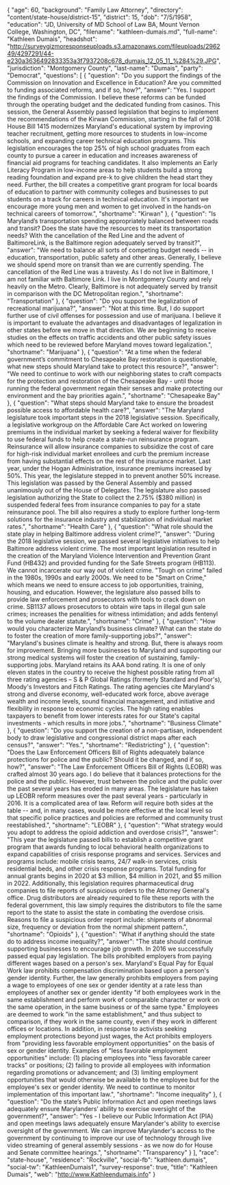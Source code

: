 {
  "age": 60,
  "background": "Family Law Attorney",
  "directory": "content/state-house/district-15",
  "district": 15,
  "dob": "7/5/1958",
  "education": "JD, University of MD School of Law BA, Mount Vernon College, Washington, DC",
  "filename": "kathleen-dumais.md",
  "full-name": "Kathleen Dumais",
  "headshot": "http://surveygizmoresponseuploads.s3.amazonaws.com/fileuploads/296249/4297291/44-e230a3636492833353a3f7937208c678_dumais_12_05_11_%284%29.JPG",
  "jurisdiction": "Montgomery County",
  "last-name": "Dumais",
  "party": "Democrat",
  "questions": [
    {
      "question": "Do you support the findings of the Commission on Innovation and Excellence in Education? Are you committed to funding associated reforms, and if so, how?",
      "answer": "Yes. I support the findings of the Commission. I believe these reforms can be funded through the operating budget and the dedicated funding from casinos. This session, the General Assembly passed legislation that begins to implement the recommendations of the Kirwan Commission, starting in the fall of 2018. House Bill 1415 modernizes Maryland's educational system by improving teacher recruitment, getting more resources to students in low-income schools, and expanding career technical education programs. This legislation encourages the top 25% of high school graduates from each county to pursue a career in education and increases awareness of financial aid programs for teaching candidates. It also implements an Early Literacy Program in low-income areas to help students build a strong reading foundation and expand pre-k to give children the head start they need. Further, the bill creates a competitive grant program for local boards of education to partner with community colleges and businesses to put students on a track for careers in technical education. It's important we encourage more young men and women to get involved in the hands-on technical careers of tomorrow.",
      "shortname": "Kirwan"
    },
    {
      "question": "Is Maryland’s transportation spending appropriately balanced between roads and transit? Does the state have the resources to meet its transportation needs? With the cancellation of the Red Line and the advent of BaltimoreLink, is the Baltimore region adequately served by transit?",
      "answer": "We need to balance all sorts of competing budget needs -- in education, transportation, public safety and other areas. Generally, I believe we should spend more on transit than we are currently spending. The cancellation of the Red Line was a travesty. As I do not live in Baltimore, I am not familiar with Baltimore Link. I live in Montgomery County and rely heavily on the Metro. Clearly, Baltimore is not adequately served by transit in comparison with the DC Metropolitan region.",
      "shortname": "Transportation"
    },
    {
      "question": "Do you support the legalization of recreational marijuana?",
      "answer": "Not at this time. But, I do support further use of civil offenses for possession and use of marijuana. I believe it is important to evaluate the advantages and disadvantages of legalization in other states before we move in that direction. We are beginning to receive studies on the effects on traffic accidents and other public safety issues which need to be reviewed before Maryland moves toward legalization.",
      "shortname": "Marijuana"
    },
    {
      "question": "At a time when the federal government’s commitment to Chesapeake Bay restoration is questionable, what new steps should Maryland take to protect this resource?",
      "answer": "We need to continue to work with our neighboring states to craft compacts for the protection and restoration of the Chesapeake Bay - until those running the federal government regain their senses and make protecting our environment and the bay priorities again.",
      "shortname": "Chesapeake Bay"
    },
    {
      "question": "What steps should Maryland take to ensure the broadest possible access to affordable health care?",
      "answer": "The Maryland legislature took important steps in the 2018 legislative session. Specifically, a legislative workgroup on the Affordable Care Act worked on lowering premiums in the individual market by seeking a federal waiver for flexibility to use federal funds to help create a state-run reinsurance program. Reinsurance will allow insurance companies to subsidize the cost of care for high-risk individual market enrollees and curb the premium increase from having substantial effects on the rest of the insurance market. Last year, under the Hogan Administration, insurance premiums increased by 50%. This year, the legislature stepped in to prevent another 50% increase. This legislation was passed by the General Assembly and passed unanimously out of the House of Delegates. The legislature also passed legislation authorizing the State to collect the 2.75% ($380 million) in suspended federal fees from insurance companies to pay for a state reinsurance pool. The bill also requires a study to explore further long-term solutions for the insurance industry and stabilization of individual market rates.",
      "shortname": "Health Care"
    },
    {
      "question": "What role should the state play in helping Baltimore address violent crime?",
      "answer": "During the 2018 legislative session, we passed several legislative initiatives to help Baltimore address violent crime. The most important legislation resulted in the creation of the Maryland Violence Intervention and Prevention Grant Fund (HB432) and provided funding for the Safe Streets program (HB113). We cannot incarcerate our way out of violent crime. \"Tough on crime\" failed in the 1980s, 1990s and early 2000s. We need to be \"Smart on Crime,\" which means we need to ensure access to job opportunities, training, housing, and education. However, the legislature also passed bills to provide law enforcement and prosecutors with tools to crack down on crime. SB1137 allows prosecutors to obtain wire taps in illegal gun sale crimes; increases the penalities for witness intimidation; and adds fentenyl to the volume dealer statute.",
      "shortname": "Crime"
    },
    {
      "question": "How would you characterize Maryland’s business climate? What can the state do to foster the creation of more family-supporting jobs?",
      "answer": "Maryland's busines climate is healthy and strong. But, there is always room for improvement. Bringing more businesses to Maryland and supporting our strong medical systems will foster the creation of sustaining, family-supporting jobs. Maryland retains its AAA bond rating. It is one of only eleven states in the country to receive the highest possible rating from all three rating agencies – S & P Global Ratings (formerly Standard and Poor's), Moody's Investors and Fitch Ratings. The rating agencies cite Maryland's strong and diverse economy, well-educated work force, above average wealth and income levels, sound financial management, and initiative and flexibility in response to economic cycles. The high rating enables taxpayers to benefit from lower interests rates for our State's capital investments - which results in more jobs.",
      "shortname": "Business Climate"
    },
    {
      "question": "Do you support the creation of a non-partisan, independent body to draw legislative and congressional district maps after each census?",
      "answer": "Yes.",
      "shortname": "Redistricting"
    },
    {
      "question": "Does the Law Enforcement Officers Bill of Rights adequately balance protections for police and the public? Should it be changed, and if so, how?",
      "answer": "The Law Enforcement Officers Bill of Rights (LEOBR) was crafted almost 30 years ago. I do believe that it balances protections for the police and the public. However, trust between the police and the public over the past several years has eroded in many areas. The legislature has taken up LEOBR reform measures over the past several years - particularly in 2016. It is a complicated area of law. Reform will require both sides at the table -- and, in many cases, would be more effective at the local level so that specific police practices and policies are reformed and community trust reestablished.",
      "shortname": "LEOBR"
    },
    {
      "question": "What strategy would you adopt to address the opioid addiction and overdose crisis?",
      "answer": "This year the legislature passed bills to establish a competitive grant program that awards funding to local behavioral health organizations to expand capabilities of crisis response programs and services. Services and programs include: mobile crisis teams, 24/7 walk-in services, crisis residential beds, and other crisis response programs. Total funding for annual grants begins in 2020 at $3 million, $4 million in 2021, and $5 million in 2022. Additionally, this legislation requires pharmaceutical drug companies to file reports of suspicious orders to the Attorney General's office. Drug distributors are already required to file these reports with the federal government, this law simply requires the distributors to file the same report to the state to assist the state in combating the overdose crisis. Reasons to file a suspicious order report include: shipments of abnormal size, frequency or deviation from the normal shipment pattern.",
      "shortname": "Opioids"
    },
    {
      "question": "What if anything should the state do to address income inequality?",
      "answer": "The state should continue supporting businesses to encourage job growth. In 2016 we successfully passed equal pay legislation. The bills prohibited employers from paying different wages based on a person's sex. Maryland's Equal Pay for Equal Work law prohibits compensation discrimination based upon a person's gender identity. Further, the law generally prohibits employers from paying a wage to employees of one sex or gender identity at a rate less than employees of another sex or gender identity \"if both employees work in the same establishment and perform work of comparable character or work on the same operation, in the same business or of the same type.\" Employees are deemed to work \"in the same establishment,\" and thus subject to comparison, if they work in the same county, even if they work in different offices or locations. In addition, in response to activists seeking employment protections beyond just wages, the Act prohibits employers from \"providing less favorable employment opportunities\" on the basis of sex or gender identity. Examples of \"less favorable employment opportunities\" include: (1) placing employees into \"less favorable career tracks\" or positions; (2) failing to provide all employees with information regarding promotions or advancement; and (3) limiting employment opportunities that would otherwise be available to the employee but for the employee's sex or gender identity. We need to continue to monitor implementation of this important law.",
      "shortname": "Income inequality"
    },
    {
      "question": "Do the state’s Public Information Act and open meetings laws adequately ensure Marylanders’ ability to exercise oversight of the government?",
      "answer": "Yes - I believe our Public Information Act (PIA) and open meetings laws adequately ensure Marylander's ability to exercise oversight of the government. We can improve Marylander's access to the government by continuing to improve our use of technology through live video streaming of general assembly sessions - as we now do for House and Senate committee hearings.",
      "shortname": "Transparency"
    }
  ],
  "race": "state-house",
  "residence": "Rockville",
  "social-fb": "kathleen.dumais",
  "social-tw": "KathleenDumais1",
  "survey-response": true,
  "title": "Kathleen Dumais",
  "web": "http://www.Kathleendumais.info"
}
